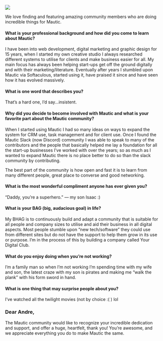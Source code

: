 ![](https://www.mautic.org/wp-content/uploads/2017/07/AndreCommunity-1024x576.jpg)


We love finding and featuring amazing community members who are doing incredible things for Mautic.  

   


#### What is your professional background and how did you come to learn about Mautic?

I have been into web development, digital marketing and graphic design for 15 years, when I started my own creative studio I always researched different systems to utilise for clients and make business easier for all. My main focus has always been helping start-ups get off the ground digitally and with their marketing/literature. Eventually after years I stumbled upon Mautic via Softaculous, started using it, have praised it since and have seen how it has evolved massively.


#### What is one word that describes you?

That’s a hard one, I’d say...insistent.


#### Why did you decide to become involved with Mautic and what is your favorite part about the Mautic community?

When I started using Mautic I had so many ideas on ways to expand the system for CRM use, task management and for client use. Once I found the Mautic Slack (now Discord) community I was able to speak to many of the contributors and the people that basically helped me lay a foundation for all the start-up businesses I’ve worked with over the years; so as much as I wanted to expand Mautic there is no place better to do so than the slack community by contributing.

The best part of the community is how open and fast it is to learn from many different people, great place to converse and good networking.


#### What is the most wonderful compliment anyone has ever given you?

“Daddy, you’re a superhero.” — my son Isaac :)


#### What is your BAG (big, audacious goal) in life?

My BHAG is to continuously build and adapt a community that is suitable for all people and company sizes to utilise and aid their business in all digital aspects. Most people stumble upon “new tech/software” they could use from different sites but do not have the support to help them grow in its use or purpose. I’m in the process of this by building a company called Your Digital Club.


#### What do you enjoy doing when you’re not working?

I’m a family man so when I’m not working I’m spending time with my wife and son, the latest craze with my son is pirates and making me “walk the plank” with his form sword in hand.


#### What is one thing that may surprise people about you?

I’ve watched all the twilight movies (not by choice :( ) lol


### Dear Andre,

The Mautic community would like to recognize your incredible dedication and support, and offer a huge, heartfelt, thank you! You’re awesome, and we appreciate everything you do to make Mautic the same.